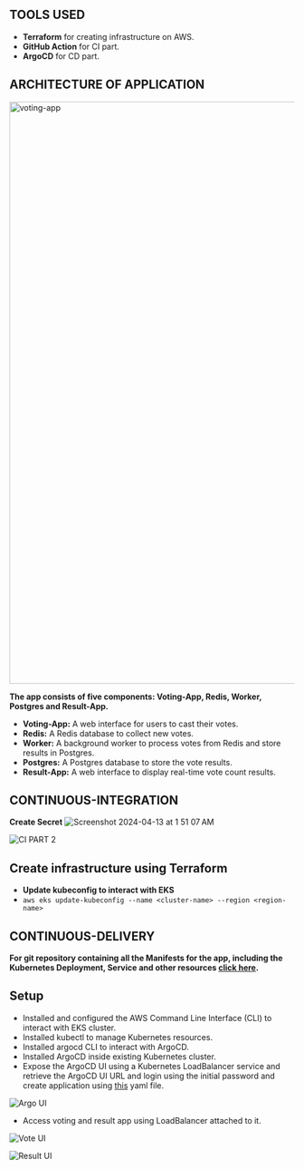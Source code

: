 ## TOOLS USED
- **Terraform** for creating infrastructure on AWS.
- **GitHub Action** for CI part.
- **ArgoCD** for CD part.


## ARCHITECTURE OF APPLICATION
<img width="1027" alt="voting-app" src="https://github.com/anshu049/Automated-CI-CD-Github-Action-ArgoCD-DockerHub-for-Microservices-on-EKS/assets/95365748/3332eb78-3cd0-472c-9ede-fb145799a702">


**The app consists of five components: Voting-App, Redis, Worker, Postgres and Result-App.**
   - **Voting-App:** A web interface for users to cast their votes.
   - **Redis:** A Redis database to collect new votes.
   - **Worker:** A background worker to process votes from Redis and store results in Postgres.
   - **Postgres:** A Postgres database to store the vote results.
   - **Result-App:** A web interface to display real-time vote count results.


## CONTINUOUS-INTEGRATION
**Create Secret**
![Screenshot 2024-04-13 at 1 51 07 AM](https://github.com/anshu049/Automated-CI-CD-Github-Action-ArgoCD-DockerHub-for-Microservices-on-EKS/assets/95365748/d662040a-4272-4fc5-a1a9-fbc3f5ec7327)

![CI PART 2](https://github.com/anshu049/Automated-CI-CD-Github-Action-ArgoCD-DockerHub-for-Microservices-on-EKS/assets/95365748/8c2c769f-9f0c-4b46-bd22-97328f1ef95c)



## Create infrastructure using Terraform
- **Update kubeconfig to interact with EKS**
- `aws eks update-kubeconfig --name <cluster-name> --region <region-name>`


## CONTINUOUS-DELIVERY
**For git repository containing all the Manifests for the app, including the Kubernetes Deployment, Service and other resources [click here](https://github.com/anshuhtwt/Voting-App-Manifests).**




**Setup**
--------------
- Installed and configured the AWS Command Line Interface (CLI) to interact with EKS cluster.
- Installed kubectl to manage Kubernetes resources.
- Installed argocd CLI to interact with ArgoCD.
- Installed ArgoCD inside existing Kubernetes cluster.
- Expose the ArgoCD UI using a Kubernetes LoadBalancer service and retrieve the ArgoCD UI URL and login using the initial password and create application using [this](https://github.com/anshu049/Voting-App-Manifests/blob/master/application.yaml) yaml file.

![Argo UI](https://github.com/anshu049/Automated-CI-CD-Github-Action-ArgoCD-DockerHub-for-Microservices-on-EKS/assets/95365748/4460e7d9-8086-4ce5-adea-d53622a91e14)



- Access voting and result app using LoadBalancer attached to it.

![Vote UI](https://github.com/anshu049/Automated-CI-CD-Github-Action-ArgoCD-DockerHub-for-Microservices-on-EKS/assets/95365748/83ef9a51-a908-474f-97f7-bae6727f17f4)


![Result UI](https://github.com/anshu049/Automated-CI-CD-Github-Action-ArgoCD-DockerHub-for-Microservices-on-EKS/assets/95365748/49c156f8-9ab4-4e4e-83d8-2a2e4df931f4)


